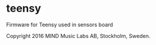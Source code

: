 # teensy
Firmware for Teensy used in sensors board

Copyright 2016 MIND Music Labs AB, Stockholm, Sweden.
